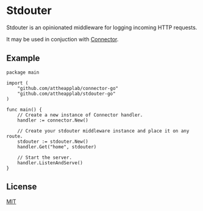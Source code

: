 # Stdouter

Stdouter is an opinionated middleware for logging incoming HTTP requests.

It may be used in conjuction with [Connector](https://github.com/attheapplab/connector-go).

## Example

```golang
package main

import (
	"github.com/attheapplab/connector-go"
	"github.com/attheapplab/stdouter-go"
)

func main() {
	// Create a new instance of Connector handler.
	handler := connector.New()

	// Create your stdouter middleware instance and place it on any route.
	stdouter := stdouter.New()
	handler.Get("home", stdouter)
	
	// Start the server.
	handler.ListenAndServe()
}

```

## License
[MIT](https://choosealicense.com/licenses/mit/)